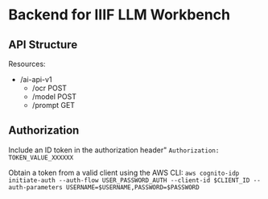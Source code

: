 # Backend for IIIF LLM Workbench

## API Structure

Resources:

- /ai-api-v1
  - /ocr POST
  - /model POST
  - /prompt GET

## Authorization

Include an ID token in the authorization header"
`Authorization: TOKEN_VALUE_XXXXXX`

Obtain a token from a valid client using the AWS CLI:
`aws cognito-idp initiate-auth --auth-flow USER_PASSWORD_AUTH --client-id $CLIENT_ID --auth-parameters USERNAME=$USERNAME,PASSWORD=$PASSWORD`
